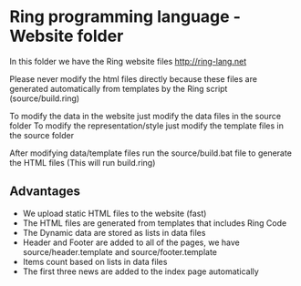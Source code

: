 # Ring programming language - Website folder

In this folder we have the Ring website files
http://ring-lang.net

Please never modify the html files directly because these files are generated
automatically from templates by the Ring script (source/build.ring)

To modify the data in the website just modify the data files in the source folder
To modify the representation/style just modify the template files in the source folder

After modifying data/template files run the source/build.bat file 
to generate the HTML files (This will run build.ring)

## Advantages

* We upload static HTML files to the website (fast)
* The HTML files are generated from templates that includes Ring Code
* The Dynamic data are stored as lists in data files
* Header and Footer are added to all of the pages, we have source/header.template and source/footer.template
* Items count based on lists in data files
* The first three news are added to the index page automatically
